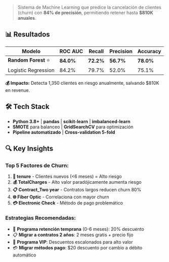 
> Sistema de Machine Learning que predice la cancelación de clientes (churn) con **84% de precisión**, permitiendo retener hasta **$810K anuales**.

## 📊 Resultados

| Modelo | ROC AUC | Recall | Precision | Accuracy |
|--------|---------|--------|-----------|----------|
| **Random Forest** ⭐ | **84.0%** | **72.2%** | **56.7%** | **78.0%** |
| Logistic Regression | 84.2% | 79.7% | 52.0% | 75.1% |

**💰 Impacto:** Detecta 1,350 clientes en riesgo anualmente, salvando $810K en revenue.

## 🛠️ Tech Stack

- **Python 3.8+** | **pandas** | **scikit-learn** | **imbalanced-learn**
- **SMOTE** para balanceo | **GridSearchCV** para optimización
- **Pipeline automatizado** | **Cross-validation 5-fold**

## 🔍 Key Insights

### Top 5 Factores de Churn:
1. **👥 tenure** - Clientes nuevos (<6 meses) = Alto riesgo
2. **💰 TotalCharges** - Alto valor paradójicamente aumenta riesgo
3. **📋 Contract_Two year** - Contratos largos reducen churn 80%
4. **🌐 Fiber Optic** - Correlaciona con mayor churn
5. **💳 Electronic Check** - Método de pago problemático

### Estrategias Recomendadas:
- 🎯 **Programa retención temprana** (0-6 meses): 20% descuento
- 📋 **Migrar a contratos 2 años**: 2 meses gratis + precio fijo
- 🌟 **Programa VIP**: Descuentos escalonados para alto valor
- 💳 **Migrar métodos pago**: $20 descuento por cambio a débito automático

